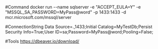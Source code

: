 ﻿#Command 
docker run --name sqlserver -e "ACCEPT_EULA=Y" -e "MSSQL_SA_PASSWORD=MyPass@word" -p 1433:1433 -d mcr.microsoft.com/mssql/server

#ConnectionString
Data Source=.,1433;Initial Catalog=MyTestDb;Persist Security Info=True;User ID=sa;Password=MyPass@word;Pooling=False;

#Tools
https://dbeaver.io/download/
